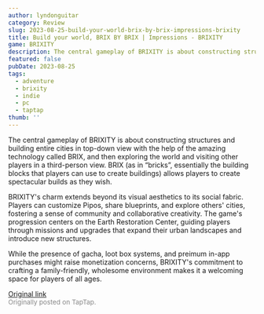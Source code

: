 ```yaml
---
author: lyndonguitar
category: Review
slug: 2023-08-25-build-your-world-brix-by-brix-impressions-brixity
title: Build your world, BRIX BY BRIX | Impressions - BRIXITY
game: BRIXITY
description: The central gameplay of BRIXITY is about constructing structures and building entire cities in top-down view with the help of the amazing technology called BRIX, and then exploring the world and visiting other players in a third-person view. BRIX (as in “bricks”, essentially the building blocks that players can use to create buildings) allows players to create spectacular builds as they wish.
featured: false
pubDate: 2023-08-25
tags:
  - adventure
  - brixity
  - indie
  - pc
  - taptap
thumb: ''
---
```


The central gameplay of BRIXITY is about constructing structures and building entire cities in top-down view with the help of the amazing technology called BRIX, and then exploring the world and visiting other players in a third-person view. BRIX (as in “bricks”, essentially the building blocks that players can use to create buildings) allows players to create spectacular builds as they wish.

BRIXITY's charm extends beyond its visual aesthetics to its social fabric. Players can customize Pipos, share blueprints, and explore others' cities, fostering a sense of community and collaborative creativity. The game's progression centers on the Earth Restoration Center, guiding players through missions and upgrades that expand their urban landscapes and introduce new structures.

While the presence of gacha, loot box systems, and preimum in-app purchases might raise monetization concerns, BRIXITY's commitment to crafting a family-friendly, wholesome environment makes it a welcoming space for players of all ages.

[Original link](https://www.taptap.io/post/6191850)<br><span style="font-size: 0.95em; color: #888;">Originally posted on TapTap.</span>